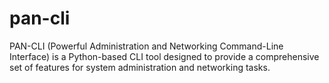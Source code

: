 # pan-cli
PAN-CLI (Powerful Administration and Networking Command-Line Interface) is a Python-based CLI tool designed to provide a comprehensive set of features for system administration and networking tasks.
